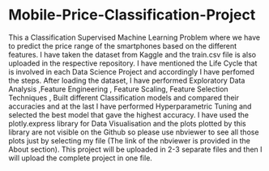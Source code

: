 # Mobile-Price-Classification-Project

This a Classification Supervised Machine Learning Problem where we have to predict the price range of the smartphones based on the different features. I have taken the dataset from Kaggle and the train.csv file is also uploaded in the respective repository. I have mentioned the Life Cycle that is involved in each Data Science Project and accordingly I have perfomed the steps.
After loading the dataset, I have performed Exploratory Data Analysis ,Feature Engineering , Feature Scaling, Feature Selection Techniques , Built different Classification models and compared their accuracies and at the last I have performed Hyperparametric Tuning and selected the best model that gave the highest accuracy.
I have used the plotly.express library for Data Visualisation and the plots plotted by this library are not visible on the Github so please use nbviewer                         to see all those plots just by selecting my file (The link of the nbviewer is provided in the About section).
This project will be uploaded in 2-3 separate files and then I will upload the complete project in one file.  
